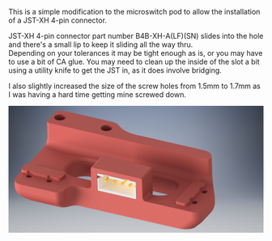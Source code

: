 This is a simple modification to the microswitch pod to allow the installation of a JST-XH 4-pin connector.

JST-XH  4-pin connector part number B4B-XH-A(LF)(SN) slides into the hole and there's a small lip to keep it sliding all the way thru.  
Depending on your tolerances it may be tight enough as is, or you may have to use a bit of CA glue.  You may need to clean up the inside of the slot a bit using a utility knife to get the JST in, as it does involve bridging.

I also slightly increased the size of the screw holes from 1.5mm to 1.7mm as I was having a hard time getting mine screwed down.  

![alt text](https://github.com/BladeScraper-Designs/VoronUsers/blob/master/printer_mods/BladeScraper-Designs/Microswitch_Pod_JST/img/assembly.png?raw=true)
